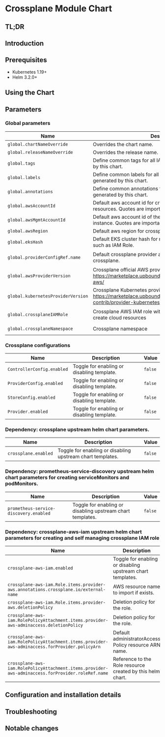 # Crossplane Module Chart

## TL;DR

## Introduction

## Prerequisites

- Kubernetes 1.19+
- Helm 3.2.0+

## Using the Chart

## Parameters

### Global parameters

| Name                               | Description                                                                                                              | Value                            |
| ---------------------------------- | ------------------------------------------------------------------------------------------------------------------------ | -------------------------------- |
| `global.chartNameOverride`         | Overrides the chart name.                                                                                                | `""`                             |
| `global.releaseNameOverride`       | Overrides the release name.                                                                                              | `crossplane`                     |
| `global.tags`                      | Define common tags for all IAC and app resources generated by this chart.                                                | `{}`                             |
| `global.labels`                    | Define common labels for all IAC and app resources generated by this chart.                                              | `{}`                             |
| `global.annotations`               | Define common annotations for all IAC and app resources generated by this chart.                                         | `{}`                             |
| `global.awsAccountId`              | Default aws account id for crossplane aws provider resources. Quotes are important, value must be a string.              | `0123456789`                     |
| `global.awsMgmtAccountId`          | Default aws account id of the main crossplane management instance. Quotes are important, value must be a string.         | `00000000000`                    |
| `global.awsRegion`                 | Default aws region for crossplane aws provider resources.                                                                | `us-east-2`                      |
| `global.eksHash`                   | Default EKS cluster hash for relevant crossplane resources such as IAM Role.                                             | `XXXXX`                          |
| `global.providerConfigRef.name`    | Default crossplane provider all resources generated for crossplane.                                                      | `crossplane-provider-config-aws` |
| `global.awsProviderVersion`        | Crossplane official AWS provider version: https://marketplace.upbound.io/providers/upbound/provider-aws/                 | `v0.41.0`                        |
| `global.kubernetesProviderVersion` | Crossplane Kubernetes provider version: https://marketplace.upbound.io/providers/crossplane-contrib/provider-kubernetes/ | `v0.4.0`                         |
| `global.crossplaneIAMRole`         | Crossplane AWS IAM role with administrative permissions to create cloud resources                                        | `crossplane-provider-aws`        |
| `global.crossplaneNamespace`       | Crossplane namespace                                                                                                     | `infra-crossplane`               |


### Crossplane configurations

| Name                       | Description                                | Value   |
| -------------------------- | ------------------------------------------ | ------- |
| `ControllerConfig.enabled` | Toggle for enabling or disabling template. | `false` |
| `ProviderConfig.enabled`   | Toggle for enabling or disabling template. | `false` |
| `StoreConfig.enabled`      | Toggle for enabling or disabling template. | `false` |
| `Provider.enabled`         | Toggle for enabling or disabling template. | `false` |


### Dependency: crossplane upstream helm chart parameters.

| Name                 | Description                                                | Value   |
| -------------------- | ---------------------------------------------------------- | ------- |
| `crossplane.enabled` | Toggle for enabling or disabling upstream chart templates. | `false` |


### Dependency: prometheus-service-discovery upstream helm chart parameters for creating serviceMonitors and podMonitors.

| Name                                   | Description                                                | Value   |
| -------------------------------------- | ---------------------------------------------------------- | ------- |
| `prometheus-service-discovery.enabled` | Toggle for enabling or disabling upstream chart templates. | `false` |


### Dependency: crossplane-aws-iam upstream helm chart parameters for creating and self managing crossplane IAM role

| Name                                                                                              | Description                                                | Value                                                        |
| ------------------------------------------------------------------------------------------------- | ---------------------------------------------------------- | ------------------------------------------------------------ |
| `crossplane-aws-iam.enabled`                                                                      | Toggle for enabling or disabling upstream chart templates. | `false`                                                      |
| `crossplane-aws-iam.Role.items.provider-aws.annotations.crossplane.io/external-name`              | AWS resource name to import if exists.                     | `crossplane-provider-aws`                                    |
| `crossplane-aws-iam.Role.items.provider-aws.deletionPolicy`                                       | Deletion policy for the role.                              | `Orphan`                                                     |
| `crossplane-aws-iam.RolePolicyAttachment.items.provider-aws-adminaccess.deletionPolicy`           | Deletion policy for the role.                              | `Orphan`                                                     |
| `crossplane-aws-iam.RolePolicyAttachment.items.provider-aws-adminaccess.forProvider.policyArn`    | Default administratorAccess Policy resource ARN name.      | `arn:aws:iam::aws:policy/AdministratorAccess`                |
| `crossplane-aws-iam.RolePolicyAttachment.items.provider-aws-adminaccess.forProvider.roleRef.name` | Reference to the Role resource created by this helm chart. | `{{ include "common-gitops.names.release" . }}-provider-aws` |


## Configuration and installation details


## Troubleshooting


## Notable changes
